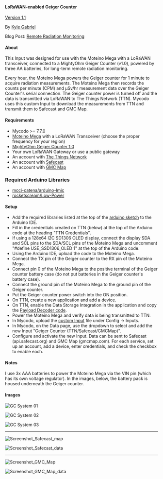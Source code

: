 #### LoRaWAN-enabled Geiger Counter

[Version 1.1](https://github.com/kizniche/Mycodo-custom-inputs/blob/master/geiger%20counter/CHANGELOG.md)

By [Kyle Gabriel](https://kylegabriel.com/)

Blog Post: [Remote Radiation Monitoring](https://kylegabriel.com/projects/2019/08/remote-radiation-monitoring.html)

#### About

This Input was designed for use with the Moteino Mega with a LoRaWAN transceiver, connected to a MightyOhm Geiger Counter (v1.0), powered by three AA batteries, for long-term remote radiation monitoring.

Every hour, the Moteino Mega powers the Geiger counter for 1 minute to acquire radiation measurements. The Moteino Mega then records the counts per minute (CPM) and μSv/hr measurement data over the Geiger Counter's serial connection. The Geiger counter power is turned off and the data is transmitted via LoRaWAN to The Things Network (TTN). Mycodo uses this custom Input to download the measurements from TTN and transmit them to Safecast and GMC Map.

#### Requirements

* Mycodo >= 7.7.0
* [Moteino Mega](https://lowpowerlab.com/shop/product/119) with a LoRaWAN Transceiver (choose the proper frequency for your region)
* [MightyOhm Geiger Counter 1.0](https://mightyohm.com/blog/products/geiger-counter/)
* Your own LoRaWAN Gateway or use a public gateway
* An account with [The Things Network](https://www.thethingsnetwork.org/)
* An account with [Safecast](https://api.safecast.org)
* An account with [GMC Map](https://www.gmcmap.com/)

### Required Arduino Libraries

* [mcci-catena/arduino-lmic](https://github.com/mcci-catena/arduino-lmic)
* [rocketscream/Low-Power](https://github.com/rocketscream/Low-Power)

#### Setup

* Add the required libraries listed at the top of the [arduino sketch](https://github.com/kizniche/Mycodo-custom-inputs/blob/master/geiger%20counter/arduino_sketch_geiger_counter_moteino_mega_lora/arduino_sketch_geiger_counter_moteino_mega_lora.ino) to the Arduino IDE.
* Fill in the credentials created on TTN (below) at the top of the Arduino code at the heading "TTN Credentials".
* If using a 128x64 I2C SD1306 OLED display, connect the display SDA and SCL pins to the SDA/SCL pins of the Moteino Mega and uncomment "#define USE_SSD1306_OLED 1" at the top of the Arduino code.
* Using the Arduino IDE, upload the code to the Moteino Mega.
* Connect the TX pin of the Geiger counter to the RX pin of the Moteino Mega.
* Connect pin 0 of the Moteino Mega to the positive terminal of the Geiger counter battery case (do not put batteries in the Geiger counter's battery case).
* Connect the ground pin of the Moteino Mega to the ground pin of the Geiger counter. 
* Put the Geiger counter power switch into the ON position.
* On TTN, create a new application and add a device.
* On TTN, enable the Data Storage Integration in the application and copy the [Payload Decoder code](https://github.com/kizniche/Mycodo-custom-inputs/blob/master/geiger%20counter/payload_decoder_the_things_network_app.java).
* Power the Moteino Mega and verify data is being transmitted to TTN.
* In Mycodo, upload the [custom Input](https://github.com/kizniche/Mycodo-custom-inputs/blob/master/geiger%20counter/mycodo_custom_input_ttn_data_storage_geiger_counter.py) file under Config -> Inputs.
* In Mycodo, on the Data page, use the dropdown to select and add the new Input "Geiger Counter (TTN/Safecast/GMCMap)".
* Configure and activate the new Input. Data can be sent to Safecast (api.safecast.org) and GMC Map (gmcmap.com). For each service, set up an account, add a device, enter credentials, and check the checkbox to enable each.

#### Notes

I use 3x AAA batteries to power the Moteino Mega via the VIN pin (which has its own voltage regulator). In the images, below, the battery pack is housed underneath the Geiger counter.

#### Images

![GC System 01](https://raw.githubusercontent.com/kizniche/Mycodo-custom-inputs/master/geiger%20counter/images/GC_System_01.jpg)

![GC System 02](https://raw.githubusercontent.com/kizniche/Mycodo-custom-inputs/master/geiger%20counter/images/GC_System_02.jpg)

![GC System 03](https://raw.githubusercontent.com/kizniche/Mycodo-custom-inputs/master/geiger%20counter/images/GC_System_03.jpg)

---

![Screenshot_Safecast_map](https://raw.githubusercontent.com/kizniche/Mycodo-custom-inputs/master/geiger%20counter/images/Screenshot_Safecast_map.png)

![Screenshot_Safecast_data](https://raw.githubusercontent.com/kizniche/Mycodo-custom-inputs/master/geiger%20counter/images/Screenshot_Safecast_data.png)

---

![Screenshot_GMC_Map](https://raw.githubusercontent.com/kizniche/Mycodo-custom-inputs/master/geiger%20counter/images/Screenshot_GMC_Map.png)

![Screenshot_GMC_Map_data](https://raw.githubusercontent.com/kizniche/Mycodo-custom-inputs/master/geiger%20counter/images/Screenshot_GMC_Map_data.png)
